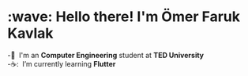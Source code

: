 <h1 align="left" id="farukkavlak-title">:wave: Hello there! I'm Ömer Faruk Kavlak</h1>



-:office: &nbsp;I'm an **Computer Engineering** student at **TED University**  </br>
-☕: &nbsp;I’m currently learning **Flutter**</br>






